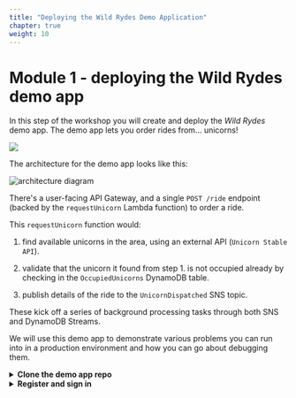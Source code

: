 ```yaml
---
title: "Deploying the Wild Rydes Demo Application"
chapter: true
weight: 10
---
```


# Module 1 - deploying the Wild Rydes demo app

In this step of the workshop you will create and deploy the *Wild Rydes* demo app. The demo app lets you order rides from... unicorns!

![](/images/mod01-000.png)

The architecture for the demo app looks like this:

![architecture diagram](/images/mod01-001.png)

There's a user-facing API Gateway, and a single `POST /ride` endpoint (backed by the `requestUnicorn` Lambda function) to order a ride.

This `requestUnicorn` function would:

1. find available unicorns in the area, using an external API (`Unicorn Stable API`).

2. validate that the unicorn it found from step 1. is not occupied already by checking in the `OccupiedUnicorns` DynamoDB table.

3. publish details of the ride to the `UnicornDispatched` SNS topic.

These kick off a series of background processing tasks through both SNS and DynamoDB Streams.

We will use this demo app to demonstrate various problems you can run into in a production environment and how you can go about debugging them.

<details>
<summary><b>Clone the demo app repo</b></summary><p>

As a first step, we'll deploy the demo app to your AWS account and then see how we can debug different problems with Lumigo.

**RECOMMENDATION**: you shouldn't deploy this to your production AWS account. Use your personal account, or a playground account.

1. First, clone this repo locally:

`https://github.com/lumigo-io/troubleshooting-serverless-workshop-demo`

2. In the project folder, run `npm ci` to restore all project dependencies.

3. Open `serverless.yml`, and on line 10, replace `<INSERT YOUR NAME>` with your name.

4. In the project folder, run `npm run deploy-all`. This will deploy both the Serverless backend as well as the Wild Rydes frontend application.

The deployment process will take a couple of minutes, so let's talk about what's going on here.

This project is using the [Serverless framework](https://www.serverless.com/open-source/) to package and deploy both the frontend and backend.



5. At the end of the deployment you should see messages like this:

```
Serverless: This deployment will:
Serverless: - Upload all files from 'client/dist' to bucket 'lumigo-workshop-yancui-dev-frontend'
Serverless: - Set (and overwrite) bucket 'lumigo-workshop-yancui-dev-frontend' configuration
Serverless: - Set (and overwrite) bucket 'lumigo-workshop-yancui-dev-frontend' bucket policy
Serverless: - Set (and overwrite) bucket 'lumigo-workshop-yancui-dev-frontend' CORS policy
Serverless: Looking for bucket...
Serverless: Bucket found...
Serverless: Deleting all objects from bucket...
Serverless: Configuring bucket...
Serverless: Configuring policy for bucket...
Serverless: Retaining existing tags...
Serverless: Configuring CORS for bucket...
Serverless: Uploading client files to bucket...
Serverless: Success! Your site should be available at http://lumigo-workshop-yancui-dev-frontend.s3-website-us-east-1.amazonaws.com/
```

The URL at the end is where the frontend is hosted, go to it.

![](./images/mod01-002.png)

That's it, you've successfully deployed the Wild Rydes demo app!

</p></details>

<details>
<summary><b>Register and sign in</b></summary><p>

Unfortunately, there's no "Registration" button anywhere on the page, so you need to add `/register.html` to the end of the URL to open the registration page.

![](./images/mod01-003.png)

1. Register a new account.

2. Get the verification code from your registered email.

![](./images/mod01-004.png)

After you enter the verification code, you should be taken back to the sign-in page.

3. Sign in.

![](./images/mod01-005.png)

4. Wait a moment for the map to load, then click anywhere on the map to put down a marker. This is where you'll hail for a ryde.

![](./images/mod01-006.png)

5. Click `Request Unicorn`. If the request was successful, then you'll a see unicorn appear and arrive at your marker.

Do this several times, and you might see `Unicorn not available` because all the unicorns are busy.

![](./images/mod01-007.png)

And from time to time, nothing happens after you click `Request Unicorn` and then you get an error popup like this:

![](./images/mod01-008.png)

So, looks like there are a few problems in this app, let's find them!

</p></details>